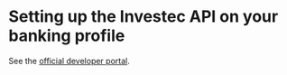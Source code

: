 # Setting up the Investec API on your banking profile

See the [official developer portal](https://developer.investec.com/za/home).
